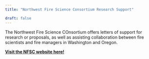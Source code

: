 ```yaml
---
title: "Northwest Fire Science Consortium Research Support"

draft: false
---
```


The Northwest Fire Science COnsortium offers letters of support for research or proposals, as well as assisting collaboration between fire scientists and fire managers in Washington and Oregon.

[**Visit the NFSC website here!**](https://nwfirescience.org/working-with-us)





